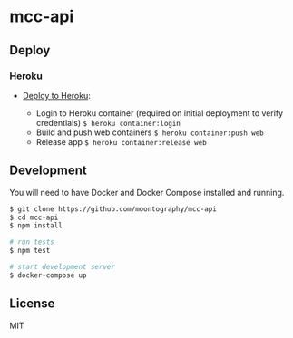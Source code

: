 # mcc-api

## Deploy

### Heroku

- [Deploy to Heroku](https://devcenter.heroku.com/articles/container-registry-and-runtime#building-and-pushing-image-s):

  - Login to Heroku container (required on initial deployment to verify credentials)
    `$ heroku container:login`
  - Build and push web containers
    `$ heroku container:push web`
  - Release app
    `$ heroku container:release web`

## Development

You will need to have Docker and Docker Compose installed and running.

```sh
$ git clone https://github.com/moontography/mcc-api
$ cd mcc-api
$ npm install

# run tests
$ npm test

# start development server
$ docker-compose up
```

## License

MIT
